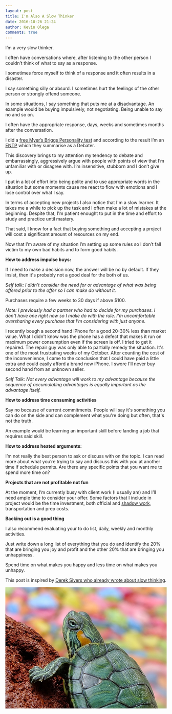 ```yaml
---
layout: post
title: I'm Also A Slow Thinker
date: 2016-10-26 21:24  
author: Kevin Olega
comments: true
---
```


I’m a very slow thinker.

I often have conversations where, after listening to the other person I couldn’t think of what to say as a response.

I sometimes force myself to think of a response and it often results in a disaster.

I say something silly or absurd. I sometimes hurt the feelings of the other person or strongly offend someone.

In some situations, I say something that puts me at a disadvantage. An example would be buying impulsively, not negotiating. Being unable to say no and so on.

I often have the appropriate response, days, weeks and sometimes months after the conversation.

I did a [free Myer’s Briggs Personality test](https://www.16personalities.com/free-personality-test) and according to the result I’m an [ENTP](https://www.16personalities.com/entp-personality) which they summarise as a Debater.

This discovery brings to my attention my tendency to debate and embarrassingly, aggressively argue with people with points of view that I’m unfamiliar with or disagree with. I’m insensitive, stubborn and I don’t give up.

I put in a lot of effort into being polite and to use appropriate words in the situation but some moments cause me react to flow with emotions and I lose control over what I say.

In terms of accepting new projects I also notice that I'm a slow learner. It takes me a while to pick up the task and I often make a lot of mistakes at the beginning. Despite that, I'm patient enought to put in the time and effort to study and practice until mastery.

That said, I know for a fact that buying something and accepting a project will cost a significant amount of resources on my end.

Now that I’m aware of my situation I’m setting up some rules so I don’t fall victim to my own bad habits and to form good habits.

**How to address impulse buys:**

If I need to make a decision now, the answer will be no by default. If they insist, then it's probably not a good deal for the both of us.

*Self talk: I didn’t consider the need for or advantage of what was being offered prior to the offer so I can make do without it.*

Purchases require a few weeks to 30 days if above $100.

*Note: I previously had a partner who had to decide for my purchases. I don't have one right now so I make do with the rule. I'm uncomfortable oversharing every purchase that I'm considering with just anyone.*

I recently bough a second hand iPhone for a good 20-30% less than market value. What I didn't know was the phone has a defect that makes it run on maximum power consumption even if the screen is off. I tried to get it repaired. The repair guy was only able to partially remedy the situation. It's one of the most frustrating weeks of my October. After counting the cost of the inconvenience, I came to the conclusion that I could have paid a little extra and could easily afford a brand new iPhone. I swore I'll never buy second hand from an unknown seller.

*Self Talk: Not every advantage will work to my advantage because the sequence of accumulating advantages is equally important as the advantage itself.*

**How to address time consuming activities**

Say no because of current commitments. People will say it's something you can do on the side and can complement what you're doing but often, that's not the truth. 

An example would be learning an important skill before landing a job that requires said skill.

**How to address heated arguments:**

I’m not really the best person to ask or discuss with on the topic. I can read more about what you’re trying to say and discuss this with you at another time if schedule permits. Are there any specific points that you want me to spend more time on?

**Projects that are not profitable not fun**

At the moment, I’m currently busy with client work (I usually am) and I’ll need ample time to consider your offer. Some factors that I include in project would be the time investment, both official and [shadow work](http://www.artofmanliness.com/2015/08/31/shadow-work-and-the-rise-of-middle-class-serfdom/), transportation and prep costs.

**Backing out is a good thing**

I also recommend evaluating your to do list, daily, weekly and monthly activities. 

Just write down a long list of everything that you do and identify the 20% that are bringing you joy and profit and the other 20% that are bringing you unhappiness. 

Spend time on what makes you happy and less time on what makes you unhappy.

This post is inspired by [Derek Sivers who already wrote about slow thinking](https://sivers.org/slow).

![alt text](https://raw.githubusercontent.com/kevinolega/minimalchanges/master/resources/turtle.jpg)

